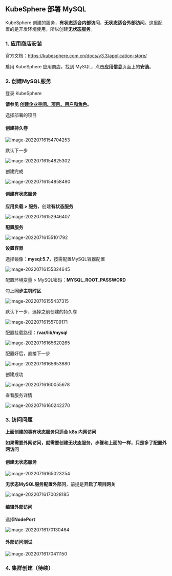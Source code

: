 ## KubeSphere 部署 MySQL

KubeSphere 创建的服务，**有状态适合内部访问**，**无状态适合外部访问**。这里配置的是开发环境使用，所以创建**无状态服务**。



### 1. 应用商店安装

官方文档：https://kubesphere.com.cn/docs/v3.3/application-store/

启用 KubeSphere 应用商店，找到 MySQL，点击**应用信息**页面上的**安装**。



### 2. 创建MySQL服务

 登录 KubeSphere 

**请参见 [创建企业空间、项目、用户和角色](https://kubesphere.com.cn/docs/v3.3/quick-start/create-workspace-and-project/)。**

选择部署的项目

#### 创建持久卷

![image-20220716154704253](images/image-20220716154704253.png)

默认下一步

![image-20220716154825302](images/image-20220716154825302.png)

创建完成

![image-20220716154858490](images/image-20220716154858490.png)



#### 创建有状态服务

**应用负载 > 服务**，创建**有状态服务**

![image-20220716152946407](images/image-20220716152946407.png)

**配置服务**

![image-20220716155101792](images/image-20220716155101792.png)

**设置容器**

选择镜像：**mysql:5.7**，按需配置MySQL容器配置

![image-20220716155324645](images/image-20220716155324645.png)

配置环境变量 > MySQL密码：**MYSQL_ROOT_PASSWORD**

勾上**同步主机时区**

![image-20220716155437315](images/image-20220716155437315.png)

默认下一步，选择之前创建的持久卷

![image-20220716155709171](images/image-20220716155709171.png)

配置挂载路径：**/var/lib/mysql**

![image-20220716165620265](images/image-20220716165620265.png)



配置好后，直接下一步

![image-20220716165653680](images/image-20220716165653680.png)

创建成功

![image-20220716160055678](images/image-20220716160055678.png)



查看服务详情

![image-20220716160242270](images/image-20220716160242270.png)



### 3. 访问问题

**上面创建的事有状态服务只适合 k8s 内网访问**

**如果需要外网访问，就需要创建无状态服务，步骤和上面的一样，只是多了配置外网访问**

#### 创建无状态服务

![image-20220716165023254](images/image-20220716165023254.png)



**无状态MySQL服务配置外部问**，前提是**开启了项目网关**

![image-20220716170028185](images/image-20220716170028185.png)

#### 编辑外部访问

选择**NodePort**

![image-20220716170130464](images/image-20220716170130464.png)

#### 外部访问测试

![image-20220716170411150](images/image-20220716170411150.png)



### 4. 集群创建（待续）

























